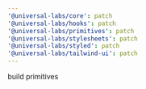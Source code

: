 ```yaml
---
'@universal-labs/core': patch
'@universal-labs/hooks': patch
'@universal-labs/primitives': patch
'@universal-labs/stylesheets': patch
'@universal-labs/styled': patch
'@universal-labs/tailwind-ui': patch
---
```


build primitives
